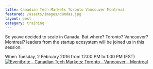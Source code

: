 ```yaml
---
title: Canadian Tech Markets Toronto Vancouver Montreal 
featured: /assets/images/dundas.jpg
layout: post
category: training
---
```


<p>
So youve decided to scale in Canada. But where? Toronto? Vancouver? Montreal? leaders from the startup ecosystem will be joined us in this session.
</p>
<p>
When
Tuesday, 2 February 2016 from 12:00 PM to 1:00 PM (EST) 
<a href="http://www.eventbrite.ca/e/canadian-tech-markets-toronto-vancouver-montreal-tickets-20696977216?ref=ebtnebregn" target="_blank"><img src="https://www.eventbrite.ca/custombutton?eid=20696977216" alt="Eventbrite - Canadian Tech Markets: Toronto - Vancouver - Montreal" /></a>
</p>
